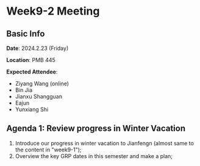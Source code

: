 # Week9-2 Meeting
## Basic Info
**Date**: 2024.2.23 (Friday)

**Location**: PMB 445

**Expected Attendee**: 
- Ziyang Wang (online)
- Bin Jia 
- Jianxu Shangguan
- Eajun
- Yunxiang Shi 


## Agenda 1: Review progress in Winter Vacation
1. Introduce our progress in winter vacation to Jianfengn (almost same to the content in "week9-1");
2. Overview the key GRP dates in this semester and make a plan;
